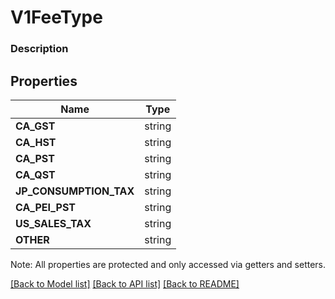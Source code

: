# V1FeeType

### Description



## Properties
Name | Type
------------ | -------------
**CA_GST** | string
**CA_HST** | string
**CA_PST** | string
**CA_QST** | string
**JP_CONSUMPTION_TAX** | string
**CA_PEI_PST** | string
**US_SALES_TAX** | string
**OTHER** | string

Note: All properties are protected and only accessed via getters and setters.

[[Back to Model list]](../../README.md#documentation-for-models) [[Back to API list]](../../README.md#documentation-for-api-endpoints) [[Back to README]](../../README.md)

